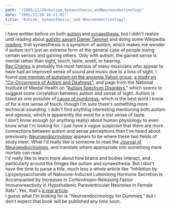 ```yaml
---
path: "/2005/11/20/Autism,Synaesthesia,andNeuroendocrinology" 
date: "2005/11/20 16:21:01" 
title: "Autism, Synaesthesia, and Neuroendocrinology" 
---
```

I have written before on both <a href="http://typewriting.org/2005/03/20/Asperger%27s/">autism</a> and <a href="http://typewriting.org/2003/08/23/synaesthesia_and_sun_sneezing/">synaesthesia</a>, but I didn't realize until reading about <a href="http://abcnews.go.com/WNT/Health/story?id=830166&amp;page=1">autistic savant Daniel Tammet</a> and doing some Wikipedia <a href="http://en.wikipedia.org/wiki/Synaesthesia">reading</a>, that synaesthesia is a symptom of autism, which makes me wonder if autism isn't just an extreme form of the general case of people losing certain senses and gaining others. Only with autism, the gained sense is mental rather than sight, touch, taste, smell, or hearing.<br><a href="http://en.wikipedia.org/wiki/Ray_Charles">Ray Charles</a> is probably the most famous of many musicians who appear to have had an improved sense of sound and music due to a loss of sight. I found <a href="http://health.groups.yahoo.com/group/anosmia/message/9581">one mention of autistism on the anosmia Yahoo group</a>, <a href="http://aut.sagepub.com/cgi/content/abstract/7/3/245">a study on "Co-Occurrence of Autism and Deafness"</a>, and page from the National Institute of Mental Health on "<a href="http://www.nimh.nih.gov/publicat/autism.cfm">Autism Spectrum Disorders</a>," which seems to suggest some correlation between autism and sense of sight. Autism is listed as one possible of <a href="http://www.wrongdiagnosis.com/sym/numbness.htm#list">cause of numbness</a>, which is the best word I know of for a lost sense of touch, though I'm sure there's something more technical-sounding. I didn't find anything interesting mentioning both autism and ageusia, which is apparently the word for a lost sense of taste.<br>I don't know enough (or anything really) about human physiology to even know what I'm looking for. I just have a vague suspicion that there are more connections between autism and sense perceptions than I've heard about previously. <a href="http://en.wikipedia.org/wiki/Neuroendocrinology">Neuroendocrinology</a> appears to be where these two fields of study meet. What I'd really like is someone to read the <a href="http://www.blackwellpublishing.com/journal.asp?ref=0953-8194">Journal of Neuroendocrinology</a>, and translate where appropriate into something mere mortals can read.<br>I'd really like to learn more about how brains and bodies interact, and particularly around the fringes like autism and synaesthesia. But I don't have the time to parse a title, much less a whole article like <q>Inhibition by Lipopolysaccharide of Naloxone-Induced Luteinising Hormone Secretion Is Accompanied by Increases in Corticotropin-Releasing Factor Immunoreactivity in Hypothalamic Paraventricular Neurones in Female Rats</q>. Yes, that's <a href="http://www.blackwell-synergy.com/doi/full/10.1111/j.1365-2826.2005.01275.x">a real article</a>.<br>I guess what I'm looking for is "Neuroendocrinology for Dummies," but I don't expect that book will be published any time soon.
